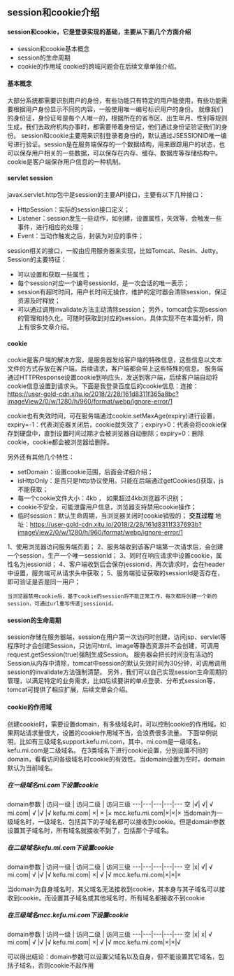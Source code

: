 ## session和cookie介绍
#### session和cookie，它是登录实现的基础，主要从下面几个方面介绍
- session和cookie基本概念
- session的生命周期
- cookie的作用域
cookie的跨域问题会在后续文章单独介绍。
#### 基本概念
大部分系统都需要识别用户的身份，有些功能只有特定的用户能使用，有些功能需要根据用户身份显示不同的内容，一般使用唯一编号标识用户的身份。
就像我们的身份证，身份证号是每个人唯一的，根据所在的省市区、出生年月、性别等规则生成，我们去政府机构办事时，都需要带着身份证，他们通过身份证验证我们的身份。
session和cookie主要用来识别登录者身份的，默认通过JSESSIONID唯一编号进行验证。session是在服务端保存的一个数据结构，用来跟踪用户的状态，也可以保存用户相关的一些数据，可以保存在内存、缓存、数据库等存储结构中。cookie是客户端保存用户信息的一种机制。

#### servlet session
javax.servlet.http包中是session的主要API接口，主要有以下几种接口：

- HttpSession：实际的session接口定义；
- Listener：session发生一些动作，如创建，设置属性，失效等，会触发一些事件，进行相应的处理；
- Event：当动作触发之后，封装为对应的事件；

session相关的接口，一般由应用服务器来实现，比如Tomcat、Resin、Jetty。Session的主要特征：
- 可以设置和获取一些属性；
- 每个session对应一个编号sessionId，是一次会话的唯一表示；
- session有超时时间，用户长时间无操作，维护的定时器会清除session，保证资源及时释放；
- 可以通过调用invalidate方法主动清除session；
另外，tomcat会实现session的管理和持久化，可随时获取到对应的session，具体实现不在本篇分析，网上有很多文章介绍。

#### cookie
cookie是客户端的解决方案，是服务器发给客户端的特殊信息，这些信息以文本文件的方式存放在客户端，后续请求，客户端都会带上这些特殊的信息。
服务端通过HTTPResponse设置cookie到响应头，发送到客户端，后续客户端自动将cookie信息设置到请求头。下面是我登录百度后的cookie信息：连接：https://user-gold-cdn.xitu.io/2018/2/28/161d8311f365a8bc?imageView2/0/w/1280/h/960/format/webp/ignore-error/1

cookie也有失效时间，可在服务端通过cookie.setMaxAge(expiry)进行设置，expiry=-1：代表浏览器关闭后，cookie就失效了；expiry>0：代表会将cookie保存到硬盘中，直到设置时间过期才会被浏览器自动删除；expiry=0：删除cookie，cookie都会被浏览器给删除。

另外还有其他几个特性：

- setDomain：设置cookie范围，后面会详细介绍；
- isHttpOnly：是否只是http协议使用。只能在后端通过getCookies()获取，js不能获取；
- 每一个cookie文件大小：4kb ， 如果超过4kb浏览器不识别；
- cookie不安全，可能泄露用户信息，浏览器支持禁用cookie操作；
- 临时session：默认生命周期，当浏览器关闭时cookie销毁的；
**交互过程**
地址：https://user-gold-cdn.xitu.io/2018/2/28/161d8311f337693b?imageView2/0/w/1280/h/960/format/webp/ignore-error/1

1、使用浏览器访问服务端页面；
2、服务端收到该客户端第一次请求后，会创建一个session，生产一个唯一sessionId；
3、同时在响应请求中设置cookie，属性名为jessionid；
4、客户端收到后会保存jessionid，再次请求时，会在header中设置，服务端可从请求头中获取；
5、服务端验证获取的sessionId是否存在，即可验证是否是同一用户；
```
当浏览器禁用cookie后，基于cookie的session将不能正常工作，每次都将创建一个新的session，可通过url重写传递jsessionid。
```
#### session的生命周期
session存储在服务器端，session在用户第一次访问时创建，访问jsp、servlet等程序时才会创建Session，只访问html、image等静态资源并不会创建，可调用request.getSession(true)强制生成Session。
服务器会把长时间没有活动的Session从内存中清除，tomcat中session的默认失效时间为30分钟，可调用调用session的invalidate方法强制清楚。
另外，我们可以自己实现session生命周期的管理，以满足特定的业务需求，比如后续要讲的单点登录、分布式session等，tomcat可提供了相应扩展，后续文章会介绍。
#### cookie的作用域
创建cookie时，需要设置domain，有多级域名时，可以控制cookie的作用域。如果网站请求量很大，设置的cookie作用域不当，会浪费很多流量。
下面举例说明，比如有三级域名support.kefu.mi.com，其中，mi.com是一级域名，kefu.mi.com是二级域名。
在3类域名下进行cookie设置，分别设置不同的domain，看看访问各级域名时cookie的有效性。当domain设置为空时，domain默认为当前域名。
##### 在一级域名mi.com下设置cookie

domain参数 | 访问一级 | 访问二级 | 访问三级 
---|---|---|---|---
空 |√|	√|	√
mi.com|	√	|√	|√
kefu.mi.com|	×|	×	|×
mcc.kefu.mi.com|×|×|×
当domain为一级域名时，一级域名、包括其下的子域名都可以接收到cookie。但是domain参数设置其子域名时，所有域名就接收不到了，包括那个子域名。
##### 在二级域名kefu.mi.com下设置cookie
domain参数 | 访问一级 | 访问二级 | 访问三级 
---|---|---|---|---
空 |x|	√|	√
mi.com|	√	|√	|√
kefu.mi.com|	×|	√	|√
mcc.kefu.mi.com|×|×|×

当domain为自身域名时，其父域名无法接收到cookie，其本身与其子域名可以接收到cookie。而设置其子域名或其他域名时，所有域名都接收不到cookie
##### 在三级域名mcc.kefu.mi.com下设置cookie 
domain参数 | 访问一级 | 访问二级 | 访问三级 
---|---|---|---|---
空 |x|	x|	√
mi.com|	√	|√	|√
kefu.mi.com|	×|	√	|√
mcc.kefu.mi.com|×|×|√

可以得出结论：domain参数可以设置父域名以及自身，但不能设置其它域名，包括子域名，否则cookie不起作用